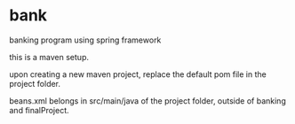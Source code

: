 bank
====

banking program using spring framework

this is a maven setup.

upon creating a new maven project, replace the default pom file in the project folder.

beans.xml belongs in src/main/java of the project folder, outside of banking and finalProject.
